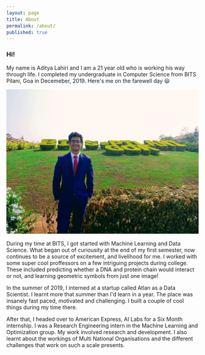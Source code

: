 ```yaml
---
layout: page
title: About
permalink: /about/
published: true
---
```


### Hi!

My name is Aditya Lahiri and I am a 21 year old who is working his way through life. I completed my undergraduate in Computer Science from BITS Pilani, Goa in Decemeber, 2019. Here's me on the farewell day :smiley: 


![Bits](/images/bits.jpg)


During my time at BITS, I got started with Machine Learning and Data Science. What began out of curiousity at the end of my first semester, now continues to be a source of excitement, and livelihood for me. I worked with some super cool proffessors on a few intriguing projects during college. These included predicting whether a DNA and protein chain would interact or not, and learning geometric symbols from just one image! 

In the summer of 2019, I interned at a startup called Atlan as a Data Scientist. I learnt more that summer than I'd learn in a year. The place was insanely fast paced, motivated and challenging. I built a couple of cool things during my time there. 

After that, I headed over to American Express, AI Labs for a Six Month internship. I was a Research Engineering intern in the Machine Learning and Optimization group. My work involved research and development. I also learnt about the workings of Multi National Organisations and the different challenges that work on such a scale presents.
